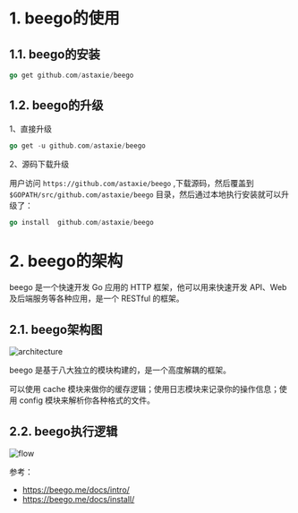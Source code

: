 # 1. beego的使用

## 1.1. beego的安装

```go
go get github.com/astaxie/beego
```

## 1.2. beego的升级

1、直接升级

```go
go get -u github.com/astaxie/beego
```

2、源码下载升级

用户访问 `https://github.com/astaxie/beego` ,下载源码，然后覆盖到 `$GOPATH/src/github.com/astaxie/beego` 目录，然后通过本地执行安装就可以升级了：

```go
go install  github.com/astaxie/beego
```

# 2. beego的架构

beego 是一个快速开发 Go 应用的 HTTP 框架，他可以用来快速开发 API、Web 及后端服务等各种应用，是一个 RESTful 的框架。

## 2.1. beego架构图

![architecture](https://res.cloudinary.com/dqxtn0ick/image/upload/v1510578706/article/golang/beego/architecture.png)

beego 是基于八大独立的模块构建的，是一个高度解耦的框架。

可以使用 cache 模块来做你的缓存逻辑；使用日志模块来记录你的操作信息；使用 config 模块来解析你各种格式的文件。

## 2.2. beego执行逻辑

![flow](https://res.cloudinary.com/dqxtn0ick/image/upload/v1510578706/article/golang/beego/flow.png)

 

参考：

- https://beego.me/docs/intro/
- https://beego.me/docs/install/
